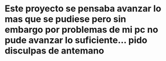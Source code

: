 # Este proyecto se pensaba avanzar lo mas que se pudiese pero sin embargo por problemas de mi pc no pude avanzar lo suficiente... pido disculpas de antemano
